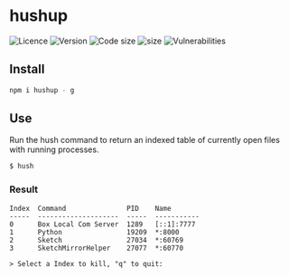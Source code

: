 # hushup

![Licence](https://img.shields.io/github/license/David-Way/hush?style=flat)
![Version](https://img.shields.io/npm/v/hushup?style=flat)
![Code size](https://img.shields.io/github/languages/code-size/David-Way/hush?style=flat)
![size](https://img.shields.io/github/issues-raw/David-Way/hush?style=flat)
![Vulnerabilities](https://img.shields.io/snyk/vulnerabilities/github/David-Way/hush?style=flat)

## Install

```sh
npm i hushup - g
```

## Use
Run the hush command to return an indexed table of currently open files with running processes.

```sh
$ hush
```
### Result

```
Index  Command               PID    Name       
-----  --------------------  -----  -----------
0      Box Local Com Server  1289   [::1]:7777
1      Python                19209  *:8000
2      Sketch                27034  *:60769
3      SketchMirrorHelper    27077  *:60770

> Select a Index to kill, "q" to quit: 
```